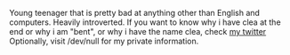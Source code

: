 Young teenager that is pretty bad at anything other than English and computers.
Heavily introverted. 
If you want to know why i have clea at the end or why i am "bent", or why i have the name clea, check [my twitter](https://twitter.com/cl_isnt_Cl)
Optionally, visit /dev/null for my private information.
